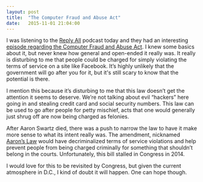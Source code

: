 ```yaml
---
layout: post
title:  "The Computer Fraud and Abuse Act"
date:   2015-11-01 21:04:00
---
```


I was listening to the <a href="https://gimletmedia.com/show/reply-all/" target="_blank">Reply All</a> podcast today and they had an interesting <a href="https://gimletmedia.com/episode/43-the-law-that-sticks/" target="_blank">episode regarding the Computer Fraud and Abuse Act</a>.  I knew some basics about it, but never knew how general and open-ended it really was.  It really is disturbing to me that people could be charged for simply violating the terms of service on a site like Facebook.  It’s highly unlikely that the government will go after you for it, but it's still scary to know that the potential is there.

I mention this because it’s disturbing to me that this law doesn’t get the attention it seems to deserve.  We’re not talking about evil “hackers” here going in and stealing credit card and social security numbers.  This law can be used to go after people for petty mischief, acts that one would generally just shrug off are now being charged as felonies.

After Aaron Swartz died, there was a push to narrow the law to have it make more sense to what its intent really was.  The amendment, nicknamed <a href="https://en.wikipedia.org/w/index.php?title=Computer_Fraud_and_Abuse_Act&amp;redirect=no#Aaron_Swartz" target="_blank">Aaron’s Law</a> would have decriminalized terms of service violations and help prevent people from being charged criminally for something that shouldn’t belong in the courts.  Unfortunately, this bill stalled in Congress in 2014.

I would love for this to be revisited by Congress, but given the current atmosphere in D.C., I kind of doubt it will happen.  One can hope though.